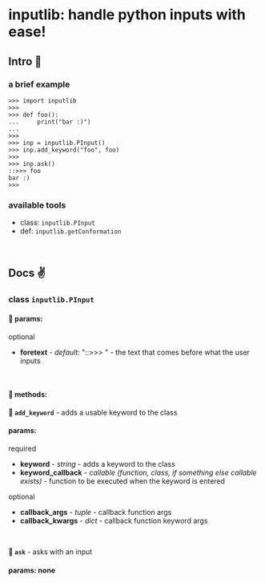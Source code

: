 # inputlib: handle python inputs with ease!

## Intro :metal:

### a brief example

```
>>> import inputlib
>>>
>>> def foo():
...     print("bar :)")
...
>>>
>>> inp = inputlib.PInput()
>>> inp.add_keyword("foo", foo)
>>>
>>> inp.ask()
::>>> foo
bar :)
>>>
```

### available tools

* class: `inputlib.PInput`
* def: `inputlib.getConformation`

<br>

## Docs :v:

### class `inputlib.PInput`
#### :sake: params:

optional
* **foretext** - *default:* "::>>> " - the text that comes before what the user inputs
<br>

#### :pineapple: methods:

**:watermelon: `add_keyword`** - adds a usable keyword to the class

#### params:

required
* **keyword** - *string* - adds a keyword to the class
* **keyword_callback** - *callable (function, class, if something else callable exists)* - function to be executed when the keyword is entered
    
optional
* **callback_args** - *tuple* - callback function args
* **callback_kwargs** - *dict* - callback function keyword args

<br>

**:watermelon: `ask`** - asks with an input

#### params: none
